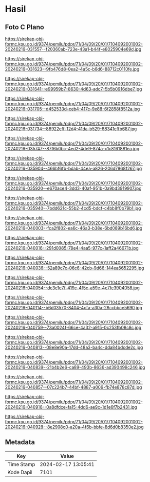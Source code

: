 # Hasil

## Foto C Plano

https://sirekap-obj-formc.kpu.go.id/9374/pemilu/pdpr/71/04/09/20/01/7104092001002-20240216-031557--f20360ab-723e-43a1-b44f-e8025904e69d.jpg

https://sirekap-obj-formc.kpu.go.id/9374/pemilu/pdpr/71/04/09/20/01/7104092001002-20240216-031623--9fb476d8-0ea2-4a5c-b6d6-88712c0110fe.jpg

https://sirekap-obj-formc.kpu.go.id/9374/pemilu/pdpr/71/04/09/20/01/7104092001002-20240216-031641--e99959b7-8630-4d63-adc7-5b5b0916dbe7.jpg

https://sirekap-obj-formc.kpu.go.id/9374/pemilu/pdpr/71/04/09/20/01/7104092001002-20240216-031705--d452533d-ceb4-417c-9e88-6f2858f8512a.jpg

https://sirekap-obj-formc.kpu.go.id/9374/pemilu/pdpr/71/04/09/20/01/7104092001002-20240216-031734--88922eff-12d4-41da-b529-68341cffb687.jpg

https://sirekap-obj-formc.kpu.go.id/9374/pemilu/pdpr/71/04/09/20/01/7104092001002-20240216-035747--87f6b0bc-4ed2-4de9-874a-c1c8161881ea.jpg

https://sirekap-obj-formc.kpu.go.id/9374/pemilu/pdpr/71/04/09/20/01/7104092001002-20240216-035904--466bf6fb-bdab-44ea-a826-206d7868f267.jpg

https://sirekap-obj-formc.kpu.go.id/9374/pemilu/pdpr/71/04/09/20/01/7104092001002-20240216-035920--e670ace4-3dd3-40af-951b-0a9bd3919907.jpg

https://sirekap-obj-formc.kpu.go.id/9374/pemilu/pdpr/71/04/09/20/01/7104092001002-20240216-035940--7bdd621c-55b2-4cd5-bdcf-c4bb8f0b79b1.jpg

https://sirekap-obj-formc.kpu.go.id/9374/pemilu/pdpr/71/04/09/20/01/7104092001002-20240216-040003--fca2f802-ea6c-46a3-b38e-6bd089b16bd6.jpg

https://sirekap-obj-formc.kpu.go.id/9374/pemilu/pdpr/71/04/09/20/01/7104092001002-20240216-040016--291d0085-79e4-4aa5-977c-1aff2a46671b.jpg

https://sirekap-obj-formc.kpu.go.id/9374/pemilu/pdpr/71/04/09/20/01/7104092001002-20240216-040036--52a89c7c-06c6-42cb-9d66-144ea5652295.jpg

https://sirekap-obj-formc.kpu.go.id/9374/pemilu/pdpr/71/04/09/20/01/7104092001002-20240216-040054--dc3e1e7f-419c-4f5c-a59e-4e7fe3904058.jpg

https://sirekap-obj-formc.kpu.go.id/9374/pemilu/pdpr/71/04/09/20/01/7104092001002-20240216-040114--b6d03570-8404-4cfa-a30a-28ccbbce5690.jpg

https://sirekap-obj-formc.kpu.go.id/9374/pemilu/pdpr/71/04/09/20/01/7104092001002-20240216-040759--73a0024f-66ce-4a32-a915-0c253fb08c8c.jpg

https://sirekap-obj-formc.kpu.go.id/9374/pemilu/pdpr/71/04/09/20/01/7104092001002-20240216-040813--08e8e90a-17dd-48a3-ba4c-dda84bdcde2c.jpg

https://sirekap-obj-formc.kpu.go.id/9374/pemilu/pdpr/71/04/09/20/01/7104092001002-20240216-040839--21b4b2e6-ca89-493b-8636-ad390499c246.jpg

https://sirekap-obj-formc.kpu.go.id/9374/pemilu/pdpr/71/04/09/20/01/7104092001002-20240216-040857--07c224b7-44bf-4887-a009-fb74e878c87d.jpg

https://sirekap-obj-formc.kpu.go.id/9374/pemilu/pdpr/71/04/09/20/01/7104092001002-20240216-040916--0a8dfdce-fa15-4dd6-ae9c-1d1e6f7b2431.jpg

https://sirekap-obj-formc.kpu.go.id/9374/pemilu/pdpr/71/04/09/20/01/7104092001002-20240216-040928--8e2908c0-a20a-4f6b-bbfe-8d6d0b8350e2.jpg


## Metadata

| Key        | Value               |
| ---------- | ------------------- |
| Time Stamp | 2024-02-17 13:05:41 |
| Kode Dapil | 7101                |



